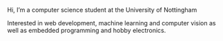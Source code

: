 Hi, I’m a computer science student at the University of Nottingham

Interested in web development, machine learning and computer vision as well as embedded programming and hobby electronics.



